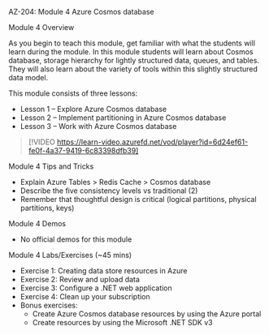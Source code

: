 

AZ-204: Module 4 Azure Cosmos database 

Module 4 Overview 

As you begin to teach this module, get familiar with what the students will learn during the module. In this module students will learn about Cosmos database, storage hierarchy for lightly structured data, queues, and tables. They will also learn about the variety of tools within this slightly structured data model. 

This module consists of three lessons: 

- Lesson 1 – Explore Azure Cosmos database 
- Lesson 2 – Implement partitioning in Azure Cosmos database 
- Lesson 3 – Work with Azure Cosmos database 

> [!VIDEO https://learn-video.azurefd.net/vod/player?id=6d24ef61-fe0f-4a37-9419-6c83398dfb39]

Module 4 Tips and Tricks 

- Explain Azure Tables > Redis Cache > Cosmos database 
- Describe the five consistency levels vs traditional (2) 
- Remember that thoughtful design is critical (logical partitions, physical partitions, keys)  

Module 4 Demos 

- No official demos for this module 

Module 4 Labs/Exercises (~45 mins) 

- Exercise 1: Creating data store resources in Azure 
- Exercise 2: Review and upload data 
- Exercise 3: Configure a .NET web application 
- Exercise 4: Clean up your subscription 
- Bonus exercises: 
	- Create Azure Cosmos database resources by using the Azure portal 
	- Create resources by using the Microsoft .NET SDK v3 
